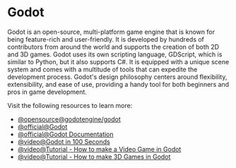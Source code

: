 # Godot

Godot is an open-source, multi-platform game engine that is known for being feature-rich and user-friendly. It is developed by hundreds of contributors from around the world and supports the creation of both 2D and 3D games. Godot uses its own scripting language, GDScript, which is similar to Python, but it also supports C#. It is equipped with a unique scene system and comes with a multitude of tools that can expedite the development process. Godot's design philosophy centers around flexibility, extensibility, and ease of use, providing a handy tool for both beginners and pros in game development.

Visit the following resources to learn more:

- [@opensource@godotengine/godot](https://github.com/godotengine/godot)
- [@official@Godot](https://godotengine.org/)
- [@official@Godot Documentation](https://docs.godotengine.org/en/stable/)
- [@video@Godot in 100 Seconds](https://www.youtube.com/watch?v=QKgTZWbwD1U)
- [@video@Tutorial - How to make a Video Game in Godot](https://www.youtube.com/watch?v=LOhfqjmasi0)
- [@video@Tutorial - How to make 3D Games in Godot](https://www.youtube.com/watch?v=ke5KpqcoiIU)
